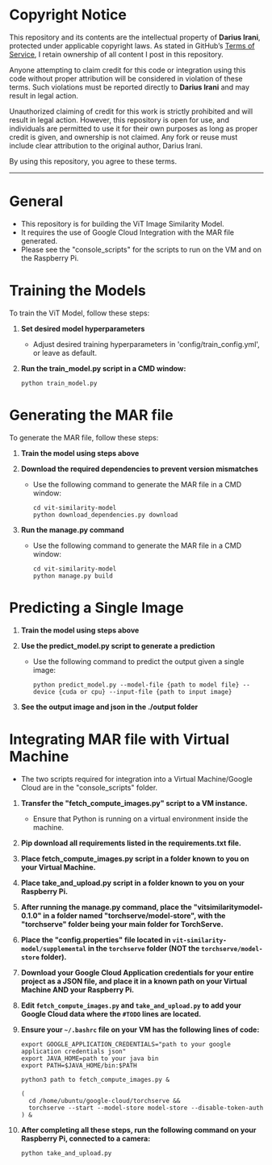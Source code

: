 # Copyright Notice

This repository and its contents are the intellectual property of **Darius Irani**, protected under applicable copyright laws. As stated in GitHub’s [Terms of Service](https://docs.github.com/en/github/site-policy/github-terms-of-service#6-repository-contents), I retain ownership of all content I post in this repository.

Anyone attempting to claim credit for this code or integration using this code without proper attribution will be considered in violation of these terms. Such violations must be reported directly to **Darius Irani** and may result in legal action.

Unauthorized claiming of credit for this work is strictly prohibited and will result in legal action. However, this repository is open for use, and individuals are permitted to use it for their own purposes as long as proper credit is given, and ownership is not claimed. Any fork or reuse must include clear attribution to the original author, Darius Irani.

By using this repository, you agree to these terms.

---

# General

- This repository is for building the ViT Image Similarity Model.
- It requires the use of Google Cloud Integration with the MAR file generated.
- Please see the "console_scripts" for the scripts to run on the VM and on the Raspberry Pi.

# Training the Models

To train the ViT Model, follow these steps:

1. **Set desired model hyperparameters**

   - Adjust desired training hyperparameters in 'config/train_config.yml', or leave as default.

2. **Run the train_model.py script in a CMD window:**

     ```plaintext
     python train_model.py
     ```

# Generating the MAR file

To generate the MAR file, follow these steps:

1. **Train the model using steps above**

2. **Download the required dependencies to prevent version mismatches**

   - Use the following command to generate the MAR file in a CMD window:
     ```plaintext
     cd vit-similarity-model
     python download_dependencies.py download
     ```

3. **Run the manage.py command**

   - Use the following command to generate the MAR file in a CMD window:
     ```plaintext
     cd vit-similarity-model
     python manage.py build
     ```

# Predicting a Single Image

1. **Train the model using steps above**

2. **Use the predict_model.py script to generate a prediction**

   - Use the following command to predict the output given a single image:
     ```plaintext
     python predict_model.py --model-file {path to model file} --device {cuda or cpu} --input-file {path to input image}
     ```
3. **See the output image and json in the ./output folder**


# Integrating MAR file with Virtual Machine

- The two scripts required for integration into a Virtual Machine/Google Cloud are in the "console_scripts" folder.

1. **Transfer the "fetch_compute_images.py" script to a VM instance.**

   - Ensure that Python is running on a virtual environment inside the machine.

2. **Pip download all requirements listed in the requirements.txt file.**

3. **Place fetch_compute_images.py script in a folder known to you on your Virtual Machine.**

4. **Place take_and_upload.py script in a folder known to you on your Raspberry Pi.**

5. **After running the manage.py command, place the "vitsimilaritymodel-0.1.0" in a folder named "torchserve/model-store", with the "torchserve" folder being your main folder for TorchServe.**

6. **Place the "config.properties" file located in `vit-similarity-model/supplemental` in the `torchserve` folder (NOT the `torchserve/model-store` folder).**

7. **Download your Google Cloud Application credentials for your entire project as a JSON file, and place it in a known path on your Virtual Machine AND your Raspberry Pi.**

8. **Edit `fetch_compute_images.py` and `take_and_upload.py` to add your Google Cloud data where the `#TODO` lines are located.**

9. **Ensure your `~/.bashrc` file on your VM has the following lines of code:**

    ```plaintext
    export GOOGLE_APPLICATION_CREDENTIALS="path to your google application credentials json"
    export JAVA_HOME=path to your java bin
    export PATH=$JAVA_HOME/bin:$PATH

    python3 path to fetch_compute_images.py &

    (
      cd /home/ubuntu/google-cloud/torchserve &&
      torchserve --start --model-store model-store --disable-token-auth
    ) &
    ```

10. **After completing all these steps, run the following command on your Raspberry Pi, connected to a camera:**

    ```plaintext
    python take_and_upload.py
    ```

